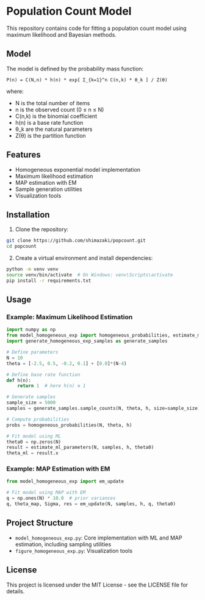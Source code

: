 # Population Count Model

This repository contains code for fitting a population count model using maximum likelihood and Bayesian methods.

## Model

The model is defined by the probability mass function:

    P(n) = C(N,n) * h(n) * exp[ Σ_{k=1}^n C(n,k) * θ_k ] / Z(θ)

where:
- N is the total number of items
- n is the observed count (0 ≤ n ≤ N)
- C(n,k) is the binomial coefficient
- h(n) is a base rate function
- θ_k are the natural parameters
- Z(θ) is the partition function

## Features

- Homogeneous exponential model implementation
- Maximum likelihood estimation
- MAP estimation with EM
- Sample generation utilities
- Visualization tools

## Installation

1. Clone the repository:
```bash
git clone https://github.com/shimazaki/popcount.git
cd popcount
```

2. Create a virtual environment and install dependencies:
```bash
python -m venv venv
source venv/bin/activate  # On Windows: venv\Scripts\activate
pip install -r requirements.txt
```

## Usage

### Example: Maximum Likelihood Estimation

```python
import numpy as np
from model_homogeneous_exp import homogeneous_probabilities, estimate_ml_parameters
import generate_homogeneous_exp_samples as generate_samples

# Define parameters
N = 10
theta = [-2.5, 0.5, -0.2, 0.1] + [0.0]*(N-4)

# Define base rate function
def h(n):
    return 1  # here h(n) ≡ 1

# Generate samples
sample_size = 5000
samples = generate_samples.sample_counts(N, theta, h, size=sample_size)

# Compute probabilities
probs = homogeneous_probabilities(N, theta, h)

# Fit model using ML
theta0 = np.zeros(N)
result = estimate_ml_parameters(N, samples, h, theta0)
theta_ml = result.x
```

### Example: MAP Estimation with EM

```python
from model_homogeneous_exp import em_update

# Fit model using MAP with EM
q = np.ones(N) * 10.0  # prior variances
q, theta_map, Sigma, res = em_update(N, samples, h, q, theta0)
```

## Project Structure

- `model_homogeneous_exp.py`: Core implementation with ML and MAP estimation, including sampling utilities
- `figure_homogeneous_exp.py`: Visualization tools

## License

This project is licensed under the MIT License - see the LICENSE file for details. 